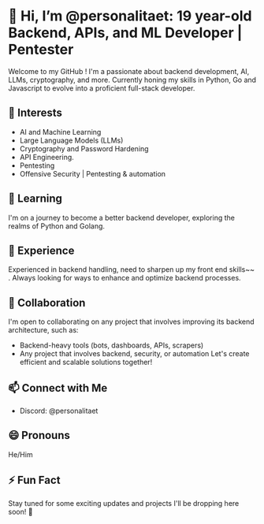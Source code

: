 # 👋 Hi, I’m @personalitaet: 19 year-old Backend, APIs, and ML Developer | Pentester

Welcome to my GitHub ! I'm a passionate about backend development, AI, LLMs, cryptography, and more. Currently honing my skills in Python, Go and Javascript to evolve into a proficient full-stack developer.

## 👀 Interests
- AI and Machine Learning
- Large Language Models (LLMs)
- Cryptography and Password Hardening
- API Engineering.
- Pentesting
- Offensive Security | Pentesting & automation

## 🌱 Learning
I'm on a journey to become a better backend developer, exploring the realms of Python and Golang.

## 💼 Experience
Experienced in backend handling, need to sharpen up my front end skills~~ . Always looking for ways to enhance and optimize backend processes.

## 💞️ Collaboration
I'm open to collaborating on any project that involves improving its backend architecture, such as:
* Backend-heavy tools (bots, dashboards, APIs, scrapers)
* Any project that involves backend, security, or automation
  Let's create efficient and scalable solutions together!

## 📫 Connect with Me
- Discord: @personalitaet

## 😄 Pronouns
He/Him

## ⚡ Fun Fact
Stay tuned for some exciting updates and projects I'll be dropping here soon! 🚀
